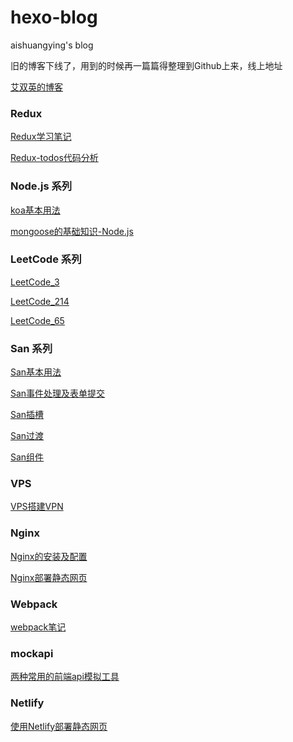 # hexo-blog

aishuangying's blog

旧的博客下线了，用到的时候再一篇篇得整理到Github上来，线上地址

[艾双英的博客](http://blog.aishuangying.com)

### Redux
[Redux学习笔记](./source/_posts/redux.md)

[Redux-todos代码分析](./source/_posts/redux-todos.md)

### Node.js 系列
[koa基本用法](./source/_posts/koa1.md)

[mongoose的基础知识-Node.js](./source/_posts/node_mongoose_1.md)


### LeetCode 系列
[LeetCode_3](./source/_posts/LeetCode_3.md)

[LeetCode_214](./source/_posts/LeetCode_214.md)

[LeetCode_65](./source/_posts/LeetCode_65.md)

### San 系列
[San基本用法](./source/_posts/san1.md)

[San事件处理及表单提交](./source/_posts/san2.md)

[San插槽](./source/_posts/san3.md)

[San过渡](./source/_posts/san4.md)

[San组件](./source/_posts/san5.md)

### VPS
[VPS搭建VPN](./source/_posts/VPS.md)

### Nginx
[Nginx的安装及配置](./source/_posts/nginx.md)

[Nginx部署静态网页](./source/_posts/nginx_static.md)

### Webpack
[webpack笔记](./source/_posts/webpack.md)

### mockapi
[两种常用的前端api模拟工具](./source/_posts/mockapi.md)

### Netlify
[使用Netlify部署静态网页](./source/_posts/netlify.md)